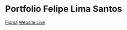 # Portfolio Felipe Lima Santos

[Figma](https://www.figma.com/design/erhg0sZvZ5n9bsNAjdOxDO/Portfolio---Trabalho-ABP?node-id=0-1&t=9Zbzo4MuYWOw6VfU-1)
[Website Live]()
